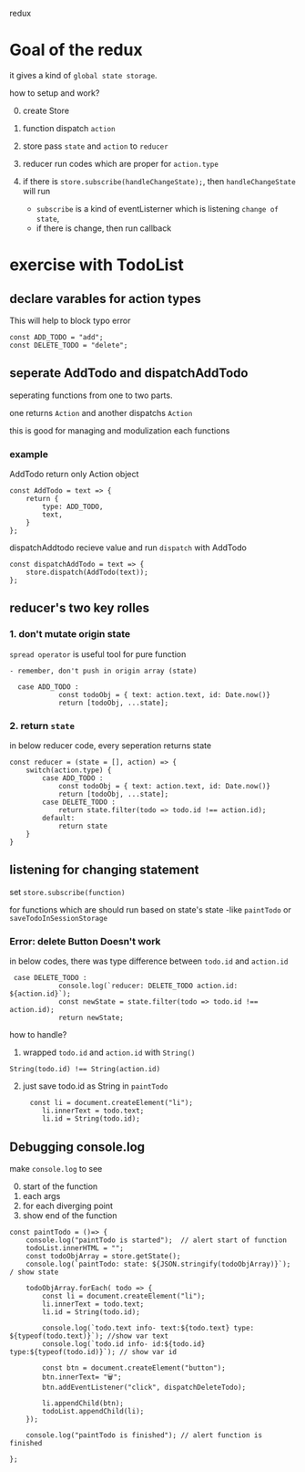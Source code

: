 redux

# Goal of the redux

it gives a kind of `global state storage`.

how to setup and work?

0. create Store

1. function dispatch `action`

2. store pass `state` and `action` to `reducer`

3. reducer run codes which are proper for `action.type`

4. if there is `store.subscribe(handleChangeState);`, then `handleChangeState` will run
   - `subscribe` is a kind of eventListerner which is listening `change of state`,
   - if there is change, then run callback

# exercise with TodoList

## declare varables for action types

This will help to block typo error

```
const ADD_TODO = "add";
const DELETE_TODO = "delete";
```

## seperate AddTodo and dispatchAddTodo

seperating functions from one
to two parts.

one returns `Action` and another dispatchs `Action`

this is good for managing and modulization each functions

### example

AddTodo return only Action object

```
const AddTodo = text => {
    return {
        type: ADD_TODO,
        text,
    }
};
```

dispatchAddtodo recieve value and run `dispatch` with AddTodo

```
const dispatchAddTodo = text => {
    store.dispatch(AddTodo(text));
};

```

## reducer's two key rolles

### 1. don't mutate origin state

`spread operator` is useful tool for pure function

    - remember, don't push in origin array (state)

```
  case ADD_TODO :
            const todoObj = { text: action.text, id: Date.now()}
            return [todoObj, ...state];
```

### 2. return `state`

in below reducer code, every seperation returns state

```
const reducer = (state = [], action) => {
    switch(action.type) {
        case ADD_TODO :
            const todoObj = { text: action.text, id: Date.now()}
            return [todoObj, ...state];
        case DELETE_TODO :
            return state.filter(todo => todo.id !== action.id);
        default:
            return state
    }
}
```

## listening for changing statement

set `store.subscribe(function)`

for functions which are should run based on state's state
-like `paintTodo` or `saveTodoInSessionStorage`

### Error: delete Button Doesn't work

in below codes, there was type difference between `todo.id` and `action.id`

```
 case DELETE_TODO :
            console.log(`reducer: DELETE_TODO action.id: ${action.id}`);
            const newState = state.filter(todo => todo.id !== action.id);
            return newState;
```

how to handle?

1. wrapped `todo.id` and `action.id` with `String()`

```
String(todo.id) !== String(action.id)
```

2. just save todo.id as String in `paintTodo`

```
     const li = document.createElement("li");
        li.innerText = todo.text;
        li.id = String(todo.id);

```

## Debugging console.log

make `console.log` to see

0. start of the function
1. each args
2. for each diverging point
3. show end of the function

```
const paintTodo = ()=> {
    console.log("paintTodo is started");  // alert start of function
    todoList.innerHTML = "";
    const todoObjArray = store.getState();
    console.log(`paintTodo: state: ${JSON.stringify(todoObjArray)}`); / show state

    todoObjArray.forEach( todo => {
        const li = document.createElement("li");
        li.innerText = todo.text;
        li.id = String(todo.id);

        console.log(`todo.text info- text:${todo.text} type: ${typeof(todo.text)}`); //show var text
        console.log(`todo.id info- id:${todo.id} type:${typeof(todo.id)}`); // show var id

        const btn = document.createElement("button");
        btn.innerText= "🗑";
        btn.addEventListener("click", dispatchDeleteTodo);

        li.appendChild(btn);
        todoList.appendChild(li);
    });

    console.log("paintTodo is finished"); // alert function is finished

};

```
